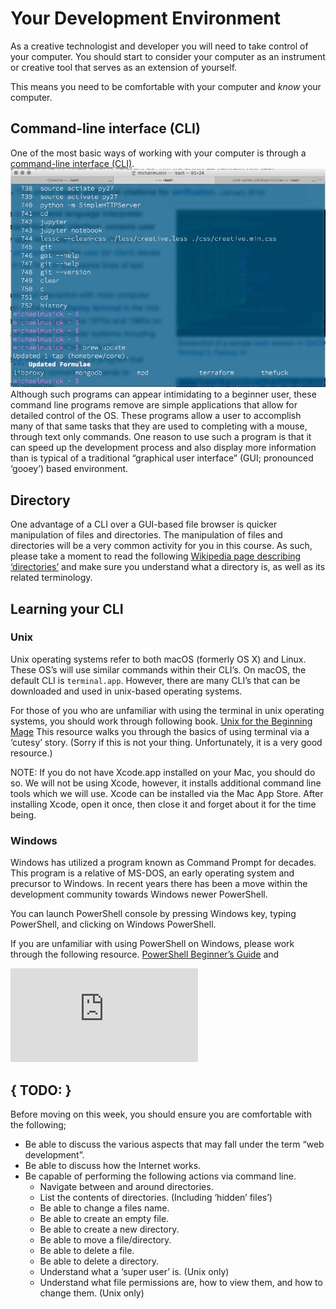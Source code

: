 # Your Development Environment
As a creative technologist and developer you will need to take control of your computer. You should start to consider your computer as an instrument or creative tool that serves as an extension of yourself. 

This means you need to be comfortable with your computer and *know* your computer. 

## Command-line interface (CLI)
One of the most basic ways of working with your computer is through a [command-line interface (CLI)](https://en.wikipedia.org/wiki/Command-line_interface). 
![example image of terminal.app](imgs/terminalExample.jpg)
Although such programs can appear intimidating to a beginner user, these command line programs remove are simple applications that allow for detailed control of the OS. These programs allow a user to accomplish many of that same tasks that they are used to completing with a mouse, through text only commands. One reason to use such a program is that it can speed up the development process and also display more information than is typical of a traditional “graphical user interface” (GUI; pronounced ‘gooey’) based environment. 

## Directory
One advantage of a CLI over a GUI-based file browser is quicker manipulation of files and directories. The manipulation of files and directories will be a very common activity for you in this course. As such, please take a moment to read the following [Wikipedia page describing ‘directories’](https://en.wikipedia.org/wiki/Directory_(computing)) and make sure you understand what a directory is, as well as its related terminology. 

## Learning your CLI
### Unix
Unix operating systems refer to both macOS (formerly OS X) and Linux. These OS’s will use similar commands within their CLI’s. On macOS, the default CLI is `terminal.app`. However, there are many CLI’s that can be downloaded and used in unix-based operating systems. 

For those of you who are unfamiliar with using the terminal in unix operating systems, you should work through following book. 
[Unix for the Beginning Mage](http://unixmages.com/ufbm.pdf)
This resource walks you through the basics of using terminal via a ‘cutesy’ story. (Sorry if this is not your thing. Unfortunately, it is a very good resource.)

NOTE: If you do not have Xcode.app installed on your Mac, you should do so. We will not be using Xcode, however, it installs additional command line tools which we will use. Xcode can be installed via the Mac App Store. After installing Xcode, open it once, then close it and forget about it for the time being. 

### Windows
Windows has utilized a program known as Command Prompt for decades. This program is a relative of MS-DOS, an early operating system and precursor to Windows. In recent years there has been a move within the development community towards Windows newer PowerShell. 

You can launch PowerShell console by pressing Windows key, typing PowerShell, and clicking on Windows PowerShell.

If you are unfamiliar with using PowerShell on Windows, please work through the following resource. 
[PowerShell Beginner’s Guide](https://github.com/PowerShell/PowerShell/blob/master/docs/learning-powershell/powershell-beginners-guide.md)
and
<iframe src="https://channel9.msdn.com/Series/GetStartedPowerShell3/01/player" allowFullScreen frameBorder="0"></iframe>


## { TODO: }
Before moving on this week, you should ensure you are comfortable with the following;
- Be able to discuss the various aspects that may fall under the term “web development”.
- Be able to discuss how the Internet works. 
- Be capable of performing the following actions via command line.
	- Navigate between and around directories.
	- List the contents of directories. (Including ‘hidden’ files’)
	- Be able to change a files name.
	- Be able to create an empty file.
	- Be able to create a new directory.
	- Be able to move a file/directory.
	- Be able to delete a file.
	- Be able to delete a directory. 
	- Understand what a ‘super user’ is. (Unix only)
	- Understand what file permissions are, how to view them, and how to change them. (Unix only)

